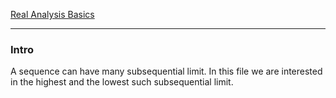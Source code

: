 [Real Analysis Basics](Real%20Analysis%20Basics.md)


---
### **Intro**

A sequence can have many subsequential limit. 
In this file we are interested in the highest and the lowest such subsequential limit. 

